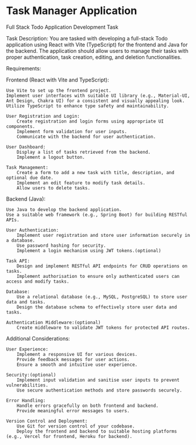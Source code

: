 # Task Manager Application

Full Stack Todo Application Development Task

Task Description:
You are tasked with developing a full-stack Todo application using React with Vite (TypeScript) for the frontend and Java for the backend. The application should allow users to manage their tasks with proper authentication, task creation, editing, and deletion functionalities.

Requirements:

Frontend (React with Vite and TypeScript):

    Use Vite to set up the frontend project.
    Implement user interfaces with suitable UI library (e.g., Material-UI, Ant Design, Chakra UI) for a consistent and visually appealing look.
    Utilize TypeScript to enhance type safety and maintainability.

    User Registration and Login:
        Create registration and login forms using appropriate UI components.
        Implement form validation for user inputs.
        Communicate with the backend for user authentication.

    User Dashboard:
        Display a list of tasks retrieved from the backend.
        Implement a logout button.

    Task Management:
        Create a form to add a new task with title, description, and optional due date.
        Implement an edit feature to modify task details.
        Allow users to delete tasks.

Backend (Java):

    Use Java to develop the backend application.
    Use a suitable web framework (e.g., Spring Boot) for building RESTful APIs.

    User Authentication:
        Implement user registration and store user information securely in a database.
        Use password hashing for security.
        Implement a login mechanism using JWT tokens.(optional)

    Task API:
        Design and implement RESTful API endpoints for CRUD operations on tasks.
        Implement authorisation to ensure only authenticated users can access and modify tasks.

    Database:
        Use a relational database (e.g., MySQL, PostgreSQL) to store user data and tasks.
        Design the database schema to effectively store user data and tasks.

    Authentication Middleware:(optional)
        Create middleware to validate JWT tokens for protected API routes.

Additional Considerations:

    User Experience:
        Implement a responsive UI for various devices.
        Provide feedback messages for user actions.
        Ensure a smooth and intuitive user experience.

    Security:(optional)
        Implement input validation and sanitise user inputs to prevent vulnerabilities.
        Use secure authentication methods and store passwords securely.

    Error Handling:
        Handle errors gracefully on both frontend and backend.
        Provide meaningful error messages to users.

    Version Control and Deployment:
        Use Git for version control of your codebase.
        Deploy the frontend and backend to suitable hosting platforms (e.g., Vercel for frontend, Heroku for backend).
